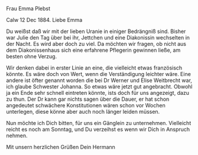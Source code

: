 Frau Emma Plebst

 Calw 12 Dec 1884.
Liebe Emma

Du weißst daß wir mit der lieben Uranie in einiger Bedrängniß sind. Bisher war Julie den Tag über bei ihr, Jettchen und eine Diakonissin wechselten in der Nacht. Es wird aber doch zu viel. Da möchten wir fragen, ob nicht aus dem Diakonissenhaus sich eine erfahrene Pflegerin gewinnen ließe, am besten ohne Verzug.

Wir denken dabei in erster Linie an eine, die vielleicht etwas französisch könnte. Es wäre doch von Wert, wenn die Verständigung leichter wäre. 
Eine andere ist öfter genannt worden die bei Dr Werner und Elise Weitbrecht war, ich glaube Schwester Johanna. So etwas wäre jetzt gut angebracht. Obwohl ja ein Ende sehr schnell eintreten könnte, ists doch für uns angezeigt, dazu zu thun. Der Dr kann gar nichts sagen über die Dauer, er hat schon angedeutet schwächere Konstitutionen wären schon vor Wochen unterlegen, diese könne aber auch noch länger leiden müssen.

Nun möchte ich Dich bitten, für uns ein Gänglein zu unternehmen. Vielleicht reicht es noch am Sonntag, und Du verzeihst es wenn wir Dich in Anspruch nehmen.

 Mit unsern herzlichen Grüßen
 Dein Hermann
